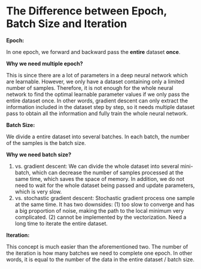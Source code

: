# The Difference between Epoch, Batch Size and Iteration

**Epoch:**  

In one epoch, we forward and backward pass the **entire** dataset **once**. 

**Why we need multiple epoch?** 

This is since there are a lot of parameters in a deep neural network which are learnable. However, we only have a dataset containing only a limited number of samples. Therefore, it is not enough for the whole neural network to find the optimal learnable parameter values if we only pass the entire dataset once. In other words, gradient descent can only extract the information included in the dataset step by step, so it needs multiple dataset pass to obtain all the information and fully train the whole neural network.

**Batch Size:**

We divide a entire dataset into several batches. In each batch, the number of the samples is the batch size.

**Why we need batch size?**

1. vs. gradient descent: We can divide the whole dataset into several mini-batch, which can decrease the number of samples processed at the same time, which saves the space of memory. In addition, we do not need to wait for the whole dataset being passed and update parameters, which is very slow.
2. vs. stochastic gradient descent: Stochastic gradient process one sample at the same time. It has two downsides: (1) too slow to converge and has a big proportion of noise, making the path to the local minimum very complicated. (2) cannot be implemented by the vectorization. Need a long time to iterate the  entire dataset. 

**Iteration:**

This concept is much easier than the aforementioned two. The number of the iteration is how many batches we need to complete one epoch. In other words, it is equal to the number of the data in the entire dataset / batch size.

